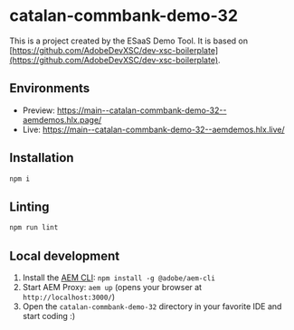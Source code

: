 # catalan-commbank-demo-32
This is a project created by the ESaaS Demo Tool. It is based on [https://github.com/AdobeDevXSC/dev-xsc-boilerplate](https://github.com/AdobeDevXSC/dev-xsc-boilerplate).

## Environments
- Preview: https://main--catalan-commbank-demo-32--aemdemos.hlx.page/
- Live: https://main--catalan-commbank-demo-32--aemdemos.hlx.live/

## Installation

```sh
npm i
```

## Linting

```sh
npm run lint
```

## Local development

1. Install the [AEM CLI](https://github.com/adobe/helix-cli): `npm install -g @adobe/aem-cli`
1. Start AEM Proxy: `aem up` (opens your browser at `http://localhost:3000/`)
1. Open the `catalan-commbank-demo-32` directory in your favorite IDE and start coding :)
